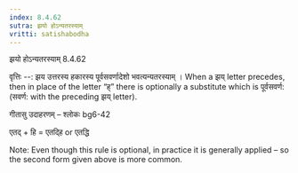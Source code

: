 ```yaml
---
index: 8.4.62
sutra: झयो होऽन्यतरस्याम्
vritti: satishabodha
---
```



 झयो होऽन्यतरस्याम् 8.4.62 


वृत्तिः --: झय उत्तरस्य हकारस्य पूर्वसवर्णादेशो भवत्यन्यतरस्याम् । When a झय् letter precedes, then in place of the letter “ह्” there is optionally a substitute which is पूर्वसवर्ण: (सवर्ण: with the preceding झय् letter). 


गीतासु उदाहरणम् – श्लोकः bg6-42 


एतद् + हि = एतद्हि or एतद्धि 


Note: Even though this rule is optional, in practice it is generally applied – so the second form given above is more common. 


